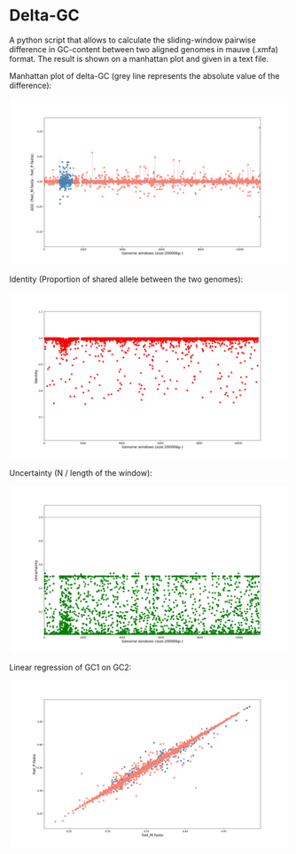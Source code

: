 # Delta-GC

A python script that allows to calculate the sliding-window pairwise difference in GC-content between two aligned genomes in mauve (.xmfa) format. The result is shown on a manhattan plot and given in a text file. 

Manhattan plot of delta-GC (grey line represents the absolute value of the difference):

![alt text](https://github.com/Mass23/Delta-GC/blob/master/Figure_1.png)

Identity (Proportion of shared allele between the two genomes):

![alt text](https://github.com/Mass23/Delta-GC/blob/master/Figure_2.png)

Uncertainty (N / length of the window):

![alt text](https://github.com/Mass23/Delta-GC/blob/master/Figure_3.png)

Linear regression of GC1 on GC2:

![alt text](https://github.com/Mass23/Delta-GC/blob/master/Figure_4.png)
